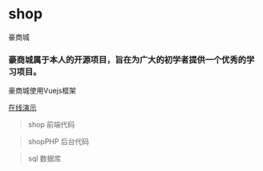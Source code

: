 # shop
豪商城  
### 豪商城属于本人的开源项目，旨在为广大的初学者提供一个优秀的学习项目。 ###  

豪商城使用Vuejs框架

[在线演示](https://www.xiezehao.com/shop/#/)

>shop 前端代码

>shopPHP 后台代码

>sql 数据库


